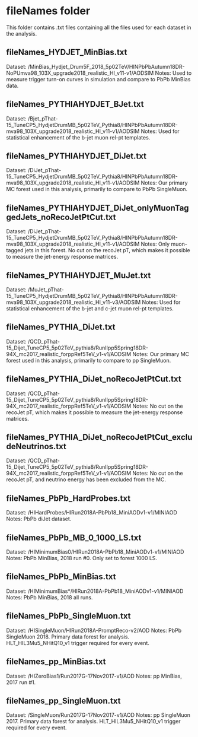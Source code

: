 # fileNames folder

This folder contains .txt files containing all the files used for each dataset in the analysis.

## fileNames_HYDJET_MinBias.txt
Dataset: /MinBias_Hydjet_Drum5F_2018_5p02TeV/HINPbPbAutumn18DR-NoPUmva98_103X_upgrade2018_realistic_HI_v11-v1/AODSIM
Notes: Used to measure trigger turn-on curves in simulation and compare to PbPb MinBias data.

## fileNames_PYTHIAHYDJET_BJet.txt
Dataset: /Bjet_pThat-15_TuneCP5_HydjetDrumMB_5p02TeV_Pythia8/HINPbPbAutumn18DR-mva98_103X_upgrade2018_realistic_HI_v11-v1/AODSIM
Notes: Used for statistical enhancement of the b-jet muon rel-pt templates.

## fileNames_PYTHIAHYDJET_DiJet.txt
Dataset: /DiJet_pThat-15_TuneCP5_HydjetDrumMB_5p02TeV_Pythia8/HINPbPbAutumn18DR-mva98_103X_upgrade2018_realistic_HI_v11-v1/AODSIM
Notes: Our primary MC forest used in this analysis, primarily to compare to PbPb SingleMuon.

## fileNames_PYTHIAHYDJET_DiJet_onlyMuonTaggedJets_noRecoJetPtCut.txt
Dataset: /DiJet_pThat-15_TuneCP5_HydjetDrumMB_5p02TeV_Pythia8/HINPbPbAutumn18DR-mva98_103X_upgrade2018_realistic_HI_v11-v1/AODSIM
Notes: Only muon-tagged jets in this forest.  No cut on the recoJet pT, which makes it possible to measure the jet-energy response matrices.

## fileNames_PYTHIAHYDJET_MuJet.txt
Dataset: /MuJet_pThat-15_TuneCP5_HydjetDrumMB_5p02TeV_Pythia8/HINPbPbAutumn18DR-mva98_103X_upgrade2018_realistic_HI_v11-v3/AODSIM
Notes: Used for statistical enhancement of the b-jet and c-jet muon rel-pt templates.

## fileNames_PYTHIA_DiJet.txt
Dataset: /QCD_pThat-15_Dijet_TuneCP5_5p02TeV_pythia8/RunIIpp5Spring18DR-94X_mc2017_realistic_forppRef5TeV_v1-v1/AODSIM
Notes: Our primary MC forest used in this analysis, primarily to compare to pp SingleMuon.

## fileNames_PYTHIA_DiJet_noRecoJetPtCut.txt
Dataset: /QCD_pThat-15_Dijet_TuneCP5_5p02TeV_pythia8/RunIIpp5Spring18DR-94X_mc2017_realistic_forppRef5TeV_v1-v1/AODSIM
Notes: No cut on the recoJet pT, which makes it possible to measure the jet-energy response matrices.

## fileNames_PYTHIA_DiJet_noRecoJetPtCut_excludeNeutrinos.txt
Dataset: /QCD_pThat-15_Dijet_TuneCP5_5p02TeV_pythia8/RunIIpp5Spring18DR-94X_mc2017_realistic_forppRef5TeV_v1-v1/AODSIM
Notes: No cut on the recoJet pT, and neutrino energy has been excluded from the MC.

## fileNames_PbPb_HardProbes.txt
Dataset: /HIHardProbes/HIRun2018A-PbPb18_MiniAODv1-v1/MINIAOD
Notes: PbPb diJet dataset.

## fileNames_PbPb_MB_0_1000_LS.txt
Dataset: /HIMinimumBias0/HIRun2018A-PbPb18_MiniAODv1-v1/MINIAOD
Notes: PbPb MinBias, 2018 run #0.  Only set to forest 1000 LS.

## fileNames_PbPb_MinBias.txt
Dataset: /HIMinimumBias*/HIRun2018A-PbPb18_MiniAODv1-v1/MINIAOD
Notes: PbPb MinBias, 2018 all runs.

## fileNames_PbPb_SingleMuon.txt
Dataset: /HISingleMuon/HIRun2018A-PromptReco-v2/AOD
Notes: PbPb SingleMuon 2018. Primary data forest for analysis. HLT_HIL3Mu5_NHitQ10_v1 trigger required for every event.

## fileNames_pp_MinBias.txt
Dataset: /HIZeroBias1/Run2017G-17Nov2017-v1/AOD
Notes: pp MinBias, 2017 run #1.

## fileNames_pp_SingleMuon.txt
Dataset: /SingleMuon/Run2017G-17Nov2017-v1/AOD
Notes: pp SingleMuon 2017. Primary data forest for analysis.  HLT_HIL3Mu5_NHitQ10_v1 trigger required for every event.
